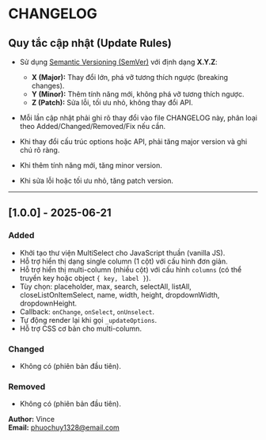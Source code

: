 # CHANGELOG

## Quy tắc cập nhật (Update Rules)

-   Sử dụng [Semantic Versioning (SemVer)](https://semver.org/lang/vi/) với định dạng **X.Y.Z**:

    -   **X (Major):** Thay đổi lớn, phá vỡ tương thích ngược (breaking changes).
    -   **Y (Minor):** Thêm tính năng mới, không phá vỡ tương thích ngược.
    -   **Z (Patch):** Sửa lỗi, tối ưu nhỏ, không thay đổi API.

-   Mỗi lần cập nhật phải ghi rõ thay đổi vào file CHANGELOG này, phân loại theo Added/Changed/Removed/Fix nếu cần.

-   Khi thay đổi cấu trúc options hoặc API, phải tăng major version và ghi chú rõ ràng.

-   Khi thêm tính năng mới, tăng minor version.

-   Khi sửa lỗi hoặc tối ưu nhỏ, tăng patch version.

---

## [1.0.0] - 2025-06-21

### Added

-   Khởi tạo thư viện MultiSelect cho JavaScript thuần (vanilla JS).
-   Hỗ trợ hiển thị dạng single column (1 cột) với cấu hình đơn giản.
-   Hỗ trợ hiển thị multi-column (nhiều cột) với cấu hình `columns` (có thể truyền key hoặc object `{ key, label }`).
-   Tùy chọn: placeholder, max, search, selectAll, listAll, closeListOnItemSelect, name, width, height, dropdownWidth, dropdownHeight.
-   Callback: `onChange`, `onSelect`, `onUnselect`.
-   Tự động render lại khi gọi `_updateOptions`.
-   Hỗ trợ CSS cơ bản cho multi-column.

### Changed

-   Không có (phiên bản đầu tiên).

### Removed

-   Không có (phiên bản đầu tiên).

**Author:** Vince  
**Email:** phuochuy1328@email.com
